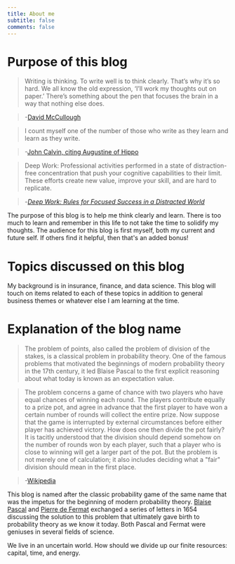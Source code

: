 ```yaml
---
title: About me
subtitle: false
comments: false
---
```


# Purpose of this blog

> Writing is thinking. To write well is to think clearly. That’s why it’s so hard. We all know the old expression, ‘I’ll work my thoughts out on paper.’ There’s something about the pen that focuses the brain in a way that nothing else does. 

>-[David McCullough](http://www.neh.gov/whoweare/mccullough/interview.html)

> I count myself one of the number of those who write as they learn and learn as they write.

>-[John Calvin, citing Augustine of Hippo](http://books.google.com/books?id=eABeezea4dwC&pg=RA1-PA5&lpg=RA1-PA5&dq=calvin+I+count+myself+one+of+the+number+of+those&source=bl&ots=Xjf6pCE17u&sig=0cVqI26G6Xjlxw-NUf_gAgMgLA8&hl=en&ei=-0HPStLqJMnTlAfVlISpCg&sa=X&oi=book_result&ct=result&resnum=1#v=onepage&q=calvin%20I%20count%20myself%20one%20of%20the%20number%20of%20those&f=false)

> Deep Work: Professional activities performed in a state of distraction-free concentration that push your cognitive capabilities to their limit. These efforts create new value, improve your skill, and are hard to replicate.

>-[*Deep Work: Rules for Focused Success in a Distracted World*](https://www.amazon.com/Deep-Work-Focused-Success-Distracted/dp/1455586692)

The purpose of this blog is to help me think clearly and learn. There is too much to learn and remember in this life to not take the time to solidify my thoughts. The audience for this blog is first myself, both my current and future self.  If others find it helpful, then that's an added bonus!

# Topics discussed on this blog

My background is in insurance, finance, and data science. This blog will touch on items related to each of these topics in addition to general business themes or whatever else I am learning at the time. 

# Explanation of the blog name

> The problem of points, also called the problem of division of the stakes, is a classical problem in probability theory. One of the famous problems that motivated the beginnings of modern probability theory in the 17th century, it led Blaise Pascal to the first explicit reasoning about what today is known as an expectation value.

> The problem concerns a game of chance with two players who have equal chances of winning each round. The players contribute equally to a prize pot, and agree in advance that the first player to have won a certain number of rounds will collect the entire prize. Now suppose that the game is interrupted by external circumstances before either player has achieved victory. How does one then divide the pot fairly? It is tacitly understood that the division should depend somehow on the number of rounds won by each player, such that a player who is close to winning will get a larger part of the pot. But the problem is not merely one of calculation; it also includes deciding what a "fair" division should mean in the first place.

>-[Wikipedia](https://en.m.wikipedia.org/wiki/Problem_of_points)

This blog is named after the classic probability game of the same name that was the impetus for the beginning of modern probability theory.  [Blaise Pascal](https://en.m.wikipedia.org/wiki/Blaise_Pascal) and [Pierre de Fermat](https://en.m.wikipedia.org/wiki/Pierre_de_Fermat)  exchanged a series of letters in 1654 discussing the solution to this problem that ultimately gave birth to probability theory as we know it today. Both Pascal and Fermat were geniuses in several fields of science. 

We live in an uncertain world. How should we divide up our finite resources:  capital, time, and energy. 
